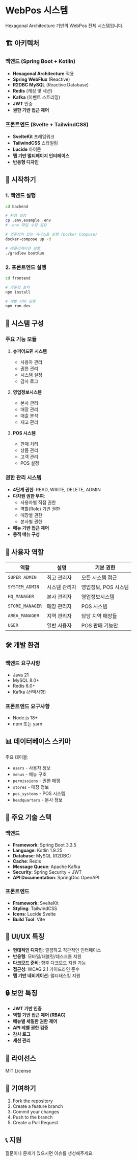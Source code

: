 # WebPos 시스템

Hexagonal Architecture 기반의 WebPos 전체 시스템입니다.

## 🏗️ 아키텍처

### 백엔드 (Spring Boot + Kotlin)
- **Hexagonal Architecture** 적용
- **Spring WebFlux** (Reactive)
- **R2DBC MySQL** (Reactive Database)
- **Redis** (캐싱 및 세션)
- **Kafka** (이벤트 스트리밍)
- **JWT** 인증
- **권한 기반 접근 제어**

### 프론트엔드 (Svelte + TailwindCSS)
- **SvelteKit** 프레임워크
- **TailwindCSS** 스타일링
- **Lucide** 아이콘
- **탭 기반 멀티페이지 인터페이스**
- **반응형 디자인**

## 🚀 시작하기

### 1. 백엔드 실행

```bash
cd backend

# 환경 설정
cp .env.example .env
# .env 파일 수정 필요

# 의존성이 있는 서비스들 실행 (Docker Compose)
docker-compose up -d

# 애플리케이션 실행
./gradlew bootRun
```

### 2. 프론트엔드 실행

```bash
cd frontend

# 의존성 설치
npm install

# 개발 서버 실행
npm run dev
```

## 📱 시스템 구성

### 주요 기능 모듈

1. **슈퍼어드민 시스템**
   - 사용자 관리
   - 권한 관리
   - 시스템 설정
   - 감사 로그

2. **영업정보시스템**
   - 본사 관리
   - 매장 관리
   - 매출 분석
   - 재고 관리

3. **POS 시스템**
   - 판매 처리
   - 상품 관리
   - 고객 관리
   - POS 설정

### 권한 관리 시스템

- **4단계 권한**: READ, WRITE, DELETE, ADMIN
- **다차원 권한 부여**:
  - 사용자별 직접 권한
  - 역할(Role) 기반 권한
  - 매장별 권한
  - 본사별 권한
- **메뉴 기반 접근 제어**
- **동적 메뉴 구성**

## 🔐 사용자 역할

| 역할 | 설명 | 기본 권한 |
|------|------|----------|
| `SUPER_ADMIN` | 최고 관리자 | 모든 시스템 접근 |
| `SYSTEM_ADMIN` | 시스템 관리자 | 영업정보, POS 시스템 |
| `HQ_MANAGER` | 본사 관리자 | 영업정보시스템 |
| `STORE_MANAGER` | 매장 관리자 | POS 시스템 |
| `AREA_MANAGER` | 지역 관리자 | 담당 지역 매장들 |
| `USER` | 일반 사용자 | POS 판매 기능만 |

## 🛠️ 개발 환경

### 백엔드 요구사항
- Java 21
- MySQL 8.0+
- Redis 6.0+
- Kafka (선택사항)

### 프론트엔드 요구사항
- Node.js 18+
- npm 또는 yarn

## 📊 데이터베이스 스키마

주요 테이블:
- `users` - 사용자 정보
- `menus` - 메뉴 구조
- `permissions` - 권한 매핑
- `stores` - 매장 정보
- `pos_systems` - POS 시스템
- `headquarters` - 본사 정보

## 🔧 주요 기술 스택

### 백엔드
- **Framework**: Spring Boot 3.3.5
- **Language**: Kotlin 1.9.25
- **Database**: MySQL (R2DBC)
- **Cache**: Redis
- **Message Queue**: Apache Kafka
- **Security**: Spring Security + JWT
- **API Documentation**: SpringDoc OpenAPI

### 프론트엔드
- **Framework**: SvelteKit
- **Styling**: TailwindCSS
- **Icons**: Lucide Svelte
- **Build Tool**: Vite

## 🎨 UI/UX 특징

- **현대적인 디자인**: 깔끔하고 직관적인 인터페이스
- **반응형**: 모바일/태블릿/데스크톱 지원
- **다크모드 준비**: 향후 다크모드 지원 가능
- **접근성**: WCAG 2.1 가이드라인 준수
- **탭 기반 네비게이션**: 멀티태스킹 지원

## 🔒 보안 특징

- **JWT 기반 인증**
- **역할 기반 접근 제어 (RBAC)**
- **메뉴별 세밀한 권한 제어**
- **API 레벨 권한 검증**
- **감사 로그**
- **세션 관리**

## 📝 라이선스

MIT License

## 🤝 기여하기

1. Fork the repository
2. Create a feature branch
3. Commit your changes
4. Push to the branch
5. Create a Pull Request

## 📞 지원

질문이나 문제가 있으시면 이슈를 생성해주세요.

